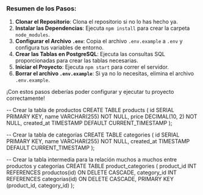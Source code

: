 ### Resumen de los Pasos:

1. **Clonar el Repositorio**: Clona el repositorio si no lo has hecho ya.
2. **Instalar las Dependencias**: Ejecuta `npm install` para crear la carpeta `node_modules`.
3. **Configurar el Archivo `.env`**: Copia el archivo `.env.example` a `.env` y configura tus variables de entorno.
4. **Crear las Tablas en PostgreSQL**: Ejecuta las consultas SQL proporcionadas para crear las tablas necesarias.
5. **Iniciar el Proyecto**: Ejecuta `npm start` para correr el servidor.
6. **Borrar el archivo `.env.example`**: Si ya no lo necesitas, elimina el archivo `.env.example`.

¡Con estos pasos deberías poder configurar y ejecutar tu proyecto correctamente!

-- Crear la tabla de productos
CREATE TABLE products (
id SERIAL PRIMARY KEY,
name VARCHAR(255) NOT NULL,
price DECIMAL(10, 2) NOT NULL,
created_at TIMESTAMP DEFAULT CURRENT_TIMESTAMP
);

-- Crear la tabla de categorías
CREATE TABLE categories (
id SERIAL PRIMARY KEY,
name VARCHAR(255) NOT NULL,
created_at TIMESTAMP DEFAULT CURRENT_TIMESTAMP
);

-- Crear la tabla intermedia para la relación muchos a muchos entre productos y categorías
CREATE TABLE product_categories (
product_id INT REFERENCES productos(id) ON DELETE CASCADE,
category_id INT REFERENCES categorias(id) ON DELETE CASCADE,
PRIMARY KEY (product_id, category_id)
);
